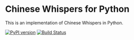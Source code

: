 # Chinese Whispers for Python

This is an implementation of Chinese Whispers in Python.

[![PyPI version][pypi_badge]][pypi_link] [![Build Status][travis_ci_badge]][travis_ci_link]

[pypi_badge]: https://badge.fury.io/py/chinese-whispers.svg
[pypi_link]: https://pypi.python.org/pypi/chinese-whispers
[travis_ci_badge]: https://travis-ci.org/nlpub/chinese-whispers-python.svg
[travis_ci_link]: https://travis-ci.org/nlpub/chinese-whispers-python
